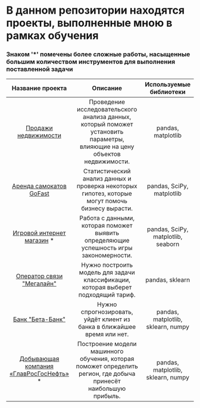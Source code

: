 # В данном репозитории находятся проекты, выполненные мною в рамках обучения 
### Знаком '*' помечены более сложные работы, насыщенные большим количеством инструментов для выполнения поставленной задачи

| Название проекта       | Описание                                                                                    | Используемые библиотеки     |
| :--------------------: | :---------------------:                                                                     |:---------------------------:|
| [Продажи недвижимости](https://github.com/endjphilip/projects/tree/main/apart_sales) | Проведение исследовательского анализа данных, который поможет установить параметры, влияющие на цену объектов недвижимости. | pandas, matplotlib |
| [Аренда самокатов GoFast](https://github.com/endjphilip/projects/tree/main/GoFast) | Статистический анализ данных и проверка некоторых гипотез, которые могут помочь бизнесу вырасти. | pandas, SciPy, matplotlib |
| [Игровой интернет магазин](https://github.com/endjphilip/projects/tree/main/Stream4ik) * | Работа с данными, которая поможет выявить определяющие успешность игры закономерности. | pandas, SciPy, matplotlib, seaborn
| [Оператор связи "Мегалайн"](https://github.com/endjphilip/projects/tree/main/Megaline) | Нужно построить модель для задачи классификации, которая выберет подходящий тариф. | pandas, sklearn |
| [Банк "Бета-Банк"](https://github.com/endjphilip/projects/tree/main/Beta-bank) | Нужно спрогнозировать, уйдёт клиент из банка в ближайшее время или нет. | pandas, matplotlib, sklearn, numpy |
| [Добывающая компания «ГлавРосГосНефть»](https://github.com/endjphilip/projects/tree/main/GlavRosGosNeft) *| Построение модели машинного обучения, которая поможет определить регион, где добыча принесёт наибольшую прибыль. | pandas, matplotlib, sklearn, numpy |  
